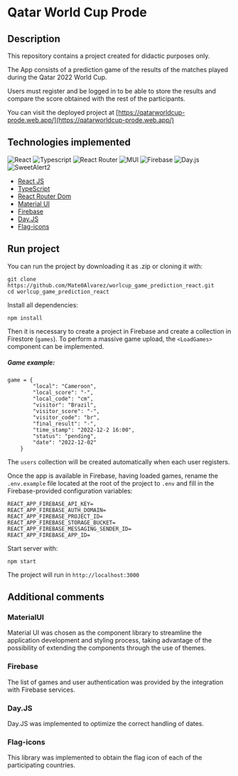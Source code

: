 # Qatar World Cup Prode

## Description

This repository contains a project created for didactic purposes only. 

The App consists of a prediction game of the results of the matches played during the Qatar 2022 World Cup. 

Users must register and be logged in to be able to store the results and compare the score obtained with the rest of the participants.

You can visit the deployed project at  [https://qatarworldcup-prode.web.app/](https://qatarworldcup-prode.web.app/)

## Technologies implemented

![React](https://img.shields.io/badge/react-%2320232a.svg?style=for-the-badge&logo=react&logoColor=%2361DAFB) ![Typescript](https://img.shields.io/badge/TypeScript-007ACC?style=for-the-badge&logo=typescript&logoColor=white) ![React Router](https://img.shields.io/badge/React_Router-CA4245?style=for-the-badge&logo=react-router&logoColor=white) ![MUI](https://img.shields.io/badge/MUI-%230081CB.svg?style=for-the-badge&logo=mui&logoColor=white) ![Firebase](https://img.shields.io/badge/firebase-%23039BE5.svg?style=for-the-badge&logo=firebase) ![Day.js](https://img.shields.io/badge/day.js-CA4245?style=for-the-badge) ![SweetAlert2](https://img.shields.io/badge/Flag_icons-%23e4ae93.svg?style=for-the-badge)

* [React JS](https://reactjs.org/)
* [TypeScript](https://www.typescriptlang.org/)
* [React Router Dom](https://reactrouter.com/)
* [Material UI](https://mui.com/)
* [Firebase](https://firebase.google.com/)
* [Day.JS](https://day.js.org/)
* [Flag-icons](https://github.com/lipis/flag-icons)

## Run project

You can run the project by downloading it as .zip or cloning it with:

```
git clone https://github.com/Mate0Alvarez/worlcup_game_prediction_react.git
cd worlcup_game_prediction_react
```

Install all dependencies:

```
npm install
```

Then it is necessary to create a project in Firebase and create a collection in Firestore (`games`). To perform a massive game upload, the `<LoadGames>` component can be implemented.

##### Game example:
```
game = {
        "local": "Cameroon",
        "local_score": "-",
        "local_code": "cm",
        "visitor": "Brazil",
        "visitor_score": "-",
        "visitor_code": "br",
        "final_result": "-",
        "time_stamp": "2022-12-2 16:00",
        "status": "pending",
        "date": "2022-12-02"
    }
```

The `users` collection will be created automatically when each user registers.

Once the app is available in Firebase, having loaded games, rename the `.env.example` file located at the root of the project to `.env` and fill in the Firebase-provided configuration variables:

```
REACT_APP_FIREBASE_API_KEY=
REACT_APP_FIREBASE_AUTH_DOMAIN=
REACT_APP_FIREBASE_PROJECT_ID=
REACT_APP_FIREBASE_STORAGE_BUCKET=
REACT_APP_FIREBASE_MESSAGING_SENDER_ID=
REACT_APP_FIREBASE_APP_ID=
```

Start server with:

```
npm start
```

The project will run in `http://localhost:3000`

## Additional comments

### MaterialUI
Material UI was chosen as the component library to streamline the application development and styling process, taking advantage of the possibility of extending the components through the use of themes.
### Firebase
The list of games and user authentication was provided by the integration with Firebase services.
### Day.JS
Day.JS was implemented to optimize the correct handling of dates.
### Flag-icons
This library was implemented to obtain the flag icon of each of the participating countries.
